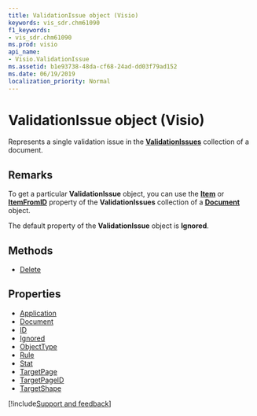 ```yaml
---
title: ValidationIssue object (Visio)
keywords: vis_sdr.chm61090
f1_keywords:
- vis_sdr.chm61090
ms.prod: visio
api_name:
- Visio.ValidationIssue
ms.assetid: b1e93738-48da-cf68-24ad-dd03f79ad152
ms.date: 06/19/2019
localization_priority: Normal
---
```



# ValidationIssue object (Visio)

Represents a single validation issue in the **[ValidationIssues](Visio.ValidationIssues.md)** collection of a document.


## Remarks

To get a particular **ValidationIssue** object, you can use the **[Item](Visio.ValidationIssues.Item.md)** or **[ItemFromID](Visio.ValidationIssues.ItemFromID.md)** property of the **ValidationIssues** collection of a **[Document](Visio.Document.md)** object.

The default property of the **ValidationIssue** object is **Ignored**.

## Methods

-  [Delete](Visio.ValidationIssue.Delete.md)

## Properties

-  [Application](Visio.ValidationIssue.Application.md)
-  [Document](Visio.ValidationIssue.Document.md)
-  [ID](Visio.ValidationIssue.ID.md)
-  [Ignored](Visio.ValidationIssue.Ignored.md)
-  [ObjectType](Visio.ValidationIssue.ObjectType.md)
-  [Rule](Visio.ValidationIssue.Rule.md)
-  [Stat](Visio.ValidationIssue.Stat.md)
-  [TargetPage](Visio.ValidationIssue.TargetPage.md)
-  [TargetPageID](Visio.ValidationIssue.TargetPageID.md)
-  [TargetShape](Visio.ValidationIssue.TargetShape.md)


[!include[Support and feedback](~/includes/feedback-boilerplate.md)]